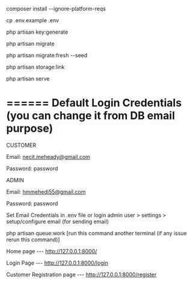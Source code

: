 composer install --ignore-platform-reqs

cp .env.example .env

php artisan key:generate

php artisan migrate

php artisan migrate:fresh --seed

php artisan storage:link

php artisan serve

======
Default Login Credentials (you can change it from DB email purpose)
======

CUSTOMER

Email: necit.meheady@gmail.com

Password: password

ADMIN

Email: hmmehedi55@gmail.com

Password: password

Set Email Credentials in .env file or login admin user > settings > setup/configure email (for sending email)

php artisan queue:work [run this command another terminal (if any issue rerun this command)]

Home page --- http://127.0.0.1:8000/

Login Page --- http://127.0.0.1:8000/login

Customer Registration page --- http://127.0.0.1:8000/register


